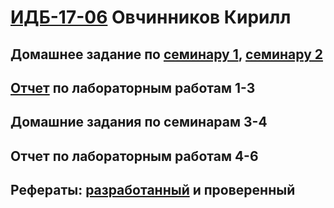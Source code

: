 # [ИДБ-17-06](https://github.com/stankin/design-part-1/wiki/list-idb-17-06) Овчинников Кирилл

## Домашнее задание по [семинару 1](https://github.com/stankin/design-part-1/wiki/sem1#Овчинников-Кирилл), [семинару 2](https://github.com/stankin/design-part-1/wiki/sem2#Овчинников-Кирилл)

## [Отчет](https://github.com/Kiruhas/KirillOvchinnikov.github.io/wiki/%D0%9B%D0%B0%D0%B1%D0%BE%D1%80%D0%B0%D1%82%D0%BE%D1%80%D0%BD%D1%8B%D0%B5-%D1%80%D0%B0%D0%B1%D0%BE%D1%82%D1%8B-1,-2,-3) по лабораторным работам 1-3

## Домашние задания по семинарам 3-4

## Отчет по лабораторным работам 4-6

## Рефераты: [разработанный](https://github.com/stankin/design-part-1/wiki/exam05-4) и проверенный
